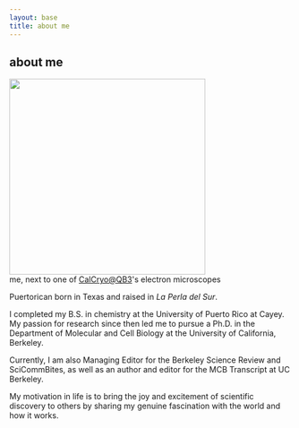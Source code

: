 ```yaml
---
layout: base
title: about me
---
```


<div class="about-container">
  <div class="text">
    <h2>about me</h2>
    <img src="https://hltorresvera.github.io/assets/images/me.jpg" width="350" />
    <div class="caption">me, next to one of <a href=" https://qb3.berkeley.edu/facility/cal-cryo/"> CalCryo@QB3</a>'s electron microscopes</div>
  </div>

  <div class="image">
    <p>Puertorican born in Texas and raised in <i>La Perla del Sur</i>.</p>
    <p>I completed my B.S. in chemistry at the University of Puerto Rico at Cayey. 
    My passion for research since then led me to pursue a Ph.D. in the Department of Molecular and Cell Biology at the University of California, Berkeley.</p>
    <p>Currently, I am also Managing Editor for the Berkeley Science Review and SciCommBites, as well as an author and editor for the MCB Transcript at UC Berkeley.</p>
    <p>My motivation in life is to bring the joy and excitement of scientific discovery to others by sharing my genuine fascination with the world and how it works.</p>
  </div>
</div>
